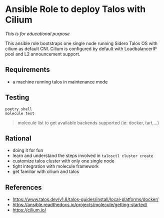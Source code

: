# Ansible Role to deploy Talos with Cilium

*This is for educational purpose*

This ansible role bootstraps one single node running Sidero Talos OS with cilium as default CNI. Cilium is configured by default with LoadbalancerIP pool and L2 announcement support.

## Requirements

- a machine running talos in maintenance mode

## Testing

```
poetry shell
molecule test
```
> molecule list to get available backends supported (ie: docker, tart,...)

## Rational

- doing it for fun
- learn and understand the steps involved in `talosctl cluster create`
- customize talos cluster with only one single node
- tight integration with molecule framework
- get familiar with cilium and talos

## References

- https://www.talos.dev/v1.8/talos-guides/install/local-platforms/docker/
- https://ansible.readthedocs.io/projects/molecule/getting-started/
- https://cilium.io/
